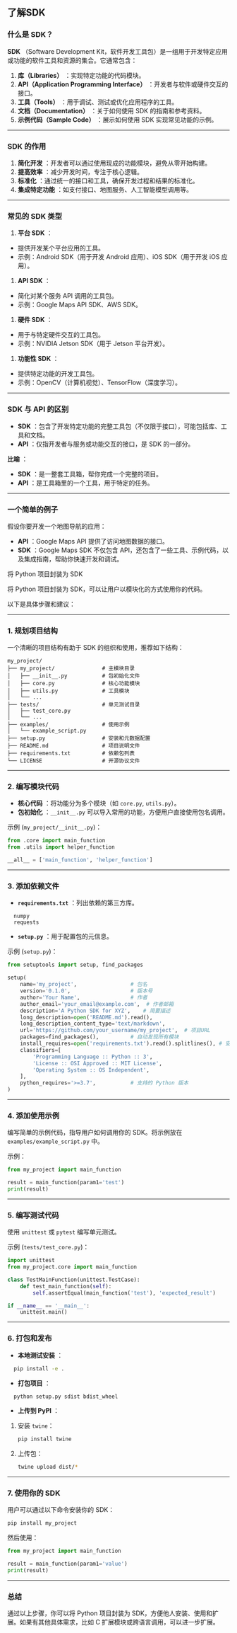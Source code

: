 ## 了解SDK

### 什么是 SDK？

 **SDK** （Software Development Kit，软件开发工具包）是一组用于开发特定应用或功能的软件工具和资源的集合。它通常包含：

1. **库（Libraries）** ：实现特定功能的代码模块。
2. **API（Application Programming Interface）** ：开发者与软件或硬件交互的接口。
3. **工具（Tools）** ：用于调试、测试或优化应用程序的工具。
4. **文档（Documentation）** ：关于如何使用 SDK 的指南和参考资料。
5. **示例代码（Sample Code）** ：展示如何使用 SDK 实现常见功能的示例。

---

### SDK 的作用

1. **简化开发** ：开发者可以通过使用现成的功能模块，避免从零开始构建。
2. **提高效率** ：减少开发时间，专注于核心逻辑。
3. **标准化** ：通过统一的接口和工具，确保开发过程和结果的标准化。
4. **集成特定功能** ：如支付接口、地图服务、人工智能模型调用等。

---

### 常见的 SDK 类型

1. **平台 SDK** ：

* 提供开发某个平台应用的工具。
* 示例：Android SDK（用于开发 Android 应用）、iOS SDK（用于开发 iOS 应用）。

1. **API SDK** ：

* 简化对某个服务 API 调用的工具包。
* 示例：Google Maps API SDK、AWS SDK。

1. **硬件 SDK** ：

* 用于与特定硬件交互的工具包。
* 示例：NVIDIA Jetson SDK（用于 Jetson 平台开发）。

1. **功能性 SDK** ：

* 提供特定功能的开发工具包。
* 示例：OpenCV（计算机视觉）、TensorFlow（深度学习）。

---

### SDK 与 API 的区别

* **SDK** ：包含了开发特定功能的完整工具包（不仅限于接口），可能包括库、工具和文档。
* **API** ：仅指开发者与服务或功能交互的接口，是 SDK 的一部分。

 **比喻** ：

* **SDK** ：是一整套工具箱，帮你完成一个完整的项目。
* **API** ：是工具箱里的一个工具，用于特定的任务。

---

### 一个简单的例子

假设你要开发一个地图导航的应用：

* **API** ：Google Maps API 提供了访问地图数据的接口。
* **SDK** ：Google Maps SDK 不仅包含 API，还包含了一些工具、示例代码，以及集成指南，帮助你快速开发和调试。


将 Python 项目封装为 SDK

将 Python 项目封装为 SDK，可以让用户以模块化的方式使用你的代码。

以下是具体步骤和建议：

---

### 1. 规划项目结构

一个清晰的项目结构有助于 SDK 的组织和使用，推荐如下结构：

```
my_project/
├── my_project/               # 主模块目录
│   ├── __init__.py           # 包初始化文件
│   ├── core.py               # 核心功能模块
│   ├── utils.py              # 工具模块
│   └── ...
├── tests/                    # 单元测试目录
│   ├── test_core.py
│   └── ...
├── examples/                 # 使用示例
│   └── example_script.py
├── setup.py                  # 安装和元数据配置
├── README.md                 # 项目说明文件
├── requirements.txt          # 依赖包列表
└── LICENSE                   # 开源协议文件
```

---

### 2. 编写模块代码

* **核心代码** ：将功能分为多个模块（如 `core.py`, `utils.py`）。
* **包初始化** ：`__init__.py` 可以导入常用的功能，方便用户直接使用包名调用。

示例 (`my_project/__init__.py`)：

```python
from .core import main_function
from .utils import helper_function

__all__ = ['main_function', 'helper_function']
```

---

### 3. 添加依赖文件

* **`requirements.txt`** ：列出依赖的第三方库。

```
  numpy
  requests
```

* **`setup.py`** ：用于配置包的元信息。

示例 (`setup.py`)：

```python
from setuptools import setup, find_packages

setup(
    name='my_project',                 # 包名
    version='0.1.0',                   # 版本号
    author='Your Name',                # 作者
    author_email='your_email@example.com',  # 作者邮箱
    description='A Python SDK for XYZ',    # 简要描述
    long_description=open('README.md').read(),
    long_description_content_type='text/markdown',
    url='https://github.com/your_username/my_project',  # 项目URL
    packages=find_packages(),          # 自动发现所有模块
    install_requires=open('requirements.txt').read().splitlines(), # 安装依赖
    classifiers=[
        'Programming Language :: Python :: 3',
        'License :: OSI Approved :: MIT License',
        'Operating System :: OS Independent',
    ],
    python_requires='>=3.7',           # 支持的 Python 版本
)
```

---

### 4. 添加使用示例

编写简单的示例代码，指导用户如何调用你的 SDK。将示例放在 `examples/example_script.py` 中。

示例：

```python
from my_project import main_function

result = main_function(param1='test')
print(result)
```

---

### 5. 编写测试代码

使用 `unittest` 或 `pytest` 编写单元测试。

示例 (`tests/test_core.py`)：

```python
import unittest
from my_project.core import main_function

class TestMainFunction(unittest.TestCase):
    def test_main_function(self):
        self.assertEqual(main_function('test'), 'expected_result')

if __name__ == '__main__':
    unittest.main()
```

---

### 6. 打包和发布

* **本地测试安装** ：

```bash
  pip install -e .
```

* **打包项目** ：

```bash
  python setup.py sdist bdist_wheel
```

* **上传到 PyPI** ：

1. 安装 `twine`：
   ```bash
   pip install twine
   ```
2. 上传包：
   ```bash
   twine upload dist/*
   ```

---

### 7. 使用你的 SDK

用户可以通过以下命令安装你的 SDK：

```bash
pip install my_project
```

然后使用：

```python
from my_project import main_function

result = main_function(param1='value')
print(result)
```

---

### 总结

通过以上步骤，你可以将 Python 项目封装为 SDK，方便他人安装、使用和扩展。如果有其他具体需求，比如 C 扩展模块或跨语言调用，可以进一步扩展。
